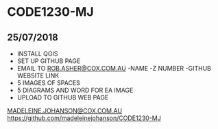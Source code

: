 # CODE1230-MJ

## 25/07/2018
- INSTALL QGIS
- SET UP GITHUB PAGE 
- EMAIL TO ROB.ASHER@COX.COM.AU
	-NAME
	-Z NUMBER
	-GITHUB WEBSITE LINK
- 5 IMAGES OF SPACES
- 5 DIAGRAMS AND WORD FOR EA IMAGE 
- UPLOAD TO GITHUB WEB PAGE

MADELEINE.JOHANSON@COX.COM.AU
https://github.com/madeleinejohanson/CODE1230-MJ
